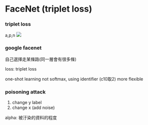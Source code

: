 # FaceNet (triplet loss)

### triplet loss
a,p,n
![](https://i.imgur.com/EgQIRoQ.png)

### google facenet
自己選擇走某條路(同一層會有很多條)

loss: triplet loss

one-shot learning
not softmax, using identifier (c10取2)
more flexible

### poisoning attack
1. change y label
2. change x (add noise)


alpha: 被汙染的資料的程度